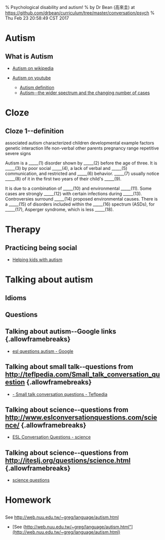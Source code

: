 % Psychological disability and autism!
% by Dr Bean (高來圭) at https://github.com/drbean/curriculum/tree/master/conversation/psych
% Thu Feb 23 20:58:49 CST 2017

# Autism

## What is Autism

- [Autism on wikipedia]( http://en.wikipedia.org/wiki/autism)
- [Autism on youtube](http://www.google.com.tw/search?q=site:youtube.com+autism&num=100&gws_rd=ssl&tbm=isch&tbo=u&source=univ&sa=X)

	- [Autism definition](https://www.youtube.com/watch?v=lbXjW-cX9kQ)
	- [Autism--the wider spectrum and the changing number of cases](https://www.youtube.com/watch?v=wKlMcLTqRLs)



# Cloze

## Cloze 1--definition


associated
autism
characterized
children
developmental
example
factors
genetic
interaction
life
non-verbal
other
parents
pregnancy
range
repetitive
severe
signs

Autism is a _____(1) disorder shown by _____(2) before the age of three. It is _____(3) by poor social _____(4), a lack of verbal and _____(5) communication, and restricted and _____(6) behavior.  _____(7) usually notice _____(8) of it in the first two years of their child's _____(9). 

It is due to a combination of _____(10) and environmental _____(11). Some cases are strongly _____(12) with certain infections during _____(13).  Controversies surround _____(14) proposed environmental causes. There is a _____(15) of disorders included within the _____(16) spectrum (ASDs), for _____(17), Asperger syndrome, which is less _____(18).


# Therapy

## Practicing being social

- [Helping kids with autism ](http://www.wikihow.com/Teach-Autistic-Children-to-Start-a-Conversation)



# Talking about autism

## Idioms

## Questions

## Talking about autism--Google links {.allowframebreaks}

- [esl questions autism - Google  ](http://www.google.com.tw/search?q=esl+questions+autism&num=100)


## Talking about small talk--questions from http://teflpedia.com/Small_talk_conversation_question {.allowframebreaks}

- [- Small talk conversation questions - Teflpedia](http://teflpedia.com/Small_talk_conversation_questions)

## Talking about science--questions from http://www.eslconversationquestions.com/science/ {.allowframebreaks}

- [ESL Conversation Questions - science](http://www.eslconversationquestions.com/science/)

## Talking about science--questions from http://iteslj.org/questions/science.html {.allowframebreaks}

- [science questions](http://iteslj.org/questions/science.html )


# Homework

##

See <a href="http://web.nuu.edu.tw/~greg/language/autism.html">http://web.nuu.edu.tw/~greg/language/autism.html</a>

- [See (http://web.nuu.edu.tw/~greg/language/autism.html"](http://web.nuu.edu.tw/~greg/language/autism.html)

